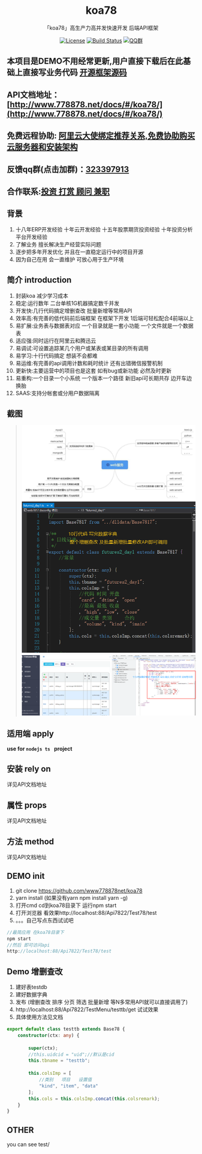 <h1 align="center">koa78</h1>
<div align="center">


「koa78」高生产力高并发快速开发 后端API框架

[![License](https://img.shields.io/badge/license-Apache%202-green.svg)](https://www.apache.org/licenses/LICENSE-2.0)
[![Build Status](https://dev.azure.com/www778878net/basic_ts/_apis/build/status/www778878net.koa78?branchName=main)](https://dev.azure.com/www778878net/basic_ts/_build/latest?definitionId=23&branchName=main)
[![QQ群](https://img.shields.io/badge/QQ群-323397913-blue.svg?style=flat-square&color=12b7f5&logo=qq)](https://qm.qq.com/cgi-bin/qm/qr?k=it9gUUVdBEDWiTOH21NsoRHAbE9IAzAO&jump_from=webapi&authKey=KQwSXEPwpAlzAFvanFURm0Foec9G9Dak0DmThWCexhqUFbWzlGjAFC7t0jrjdKdL)

</div>

## 本项目是DEMO不用经常更新,用户直接下载后在此基础上直接写业务代码 [开源框架源码](https://github.com/www778878net/koa78-base78)
## API文档地址：[http://www.778878.net/docs/#/koa78/](http://www.778878.net/docs/#/koa78/)
## 免费远程协助: [阿里云大使绑定推荐关系,免费协助购买云服务器和安装架构](https://www.aliyun.com/minisite/goods?userCode=2ty2vxdh)
## 反馈qq群(点击加群)：[323397913](https://qm.qq.com/cgi-bin/qm/qr?k=it9gUUVdBEDWiTOH21NsoRHAbE9IAzAO&jump_from=webapi&authKey=KQwSXEPwpAlzAFvanFURm0Foec9G9Dak0DmThWCexhqUFbWzlGjAFC7t0jrjdKdL)
## 合作联系:[投资 打赏 顾问 兼职](http://wpa.qq.com/msgrd?v=3&uin=657225485&site=qq&menu=ye)
## 背景 
1. 十八年ERP开发经验 十年云开发经验 十五年股票期货投资经验 十年投资分析平台开发经验
2. 了解业务 擅长解决生产经营实际问题
3. 逐步把多年开发优化 并且在一直稳定运行中的项目开源
4. 因为自己在用 会一直维护 可放心用于生产环境

## 简介 introduction

1. 封装koa 减少学习成本
2. 稳定:运行数年 二台单核1G机器搞定数千并发
3. 开发快:几行代码搞定增删查改 批量新增等常用API
4. 效率高:有完善的低代码前后端框架 在框架下开发 1后端可轻松配合4前端以上
5. 易扩展:业务表与数据表对应 一个目录就是一套小功能 一个文件就是一个数据表
6. 适应强:同时运行在阿里云和腾迅云
7. 易调试:可设置追踪某几个用户或某表或某目录的所有调用
8. 易学习:十行代码搞定 想装不会都难
9. 易运维:有完善的api调用计数和耗时统计 还有出错微信报警机制
10. 更新快:主要运营中的项目也是这套 如有bug或新功能 必然及时更新
11. 易重构:一个目录一个小系统 一个版本一个路径 新旧api可长期共存 边开车边换胎
12. SAAS:支持分帐套或分用户数据隔离

## 截图

>![后端服务](https://github.com/www778878net/node-date78/blob/main/assets/pic/services.jpeg)
>![后端代码示例](https://github.com/www778878net/node-date78/blob/main/assets/pic/nodejs.png)
>![前端代码示例](https://github.com/www778878net/node-date78/blob/main/assets/pic/js.png)


## 适用端 apply

**use for `nodejs ts ` project**



## 安装 rely on

详见API文档地址

## 属性 props

详见API文档地址

## 方法 method

详见API文档地址

## DEMO init
1. git clone https://github.com/www778878net/koa78
2. yarn install (如果没有yarn npm install yarn -g)
3. 打开cmd cd到koa78目录下 运行npm start
4. 打开浏览器 看效果http://localhost:88/Api7822/Test78/test
5. 。。。自己写点东西试试吧
```ts
//最简应用 在koa78目录下
npm start
//然后 即可访问api
http://localhost:88/Api7822/Test78/test
```

## Demo 增删查改
1. 建好表testdb
2. 建好数据字典
3. 发布 (增删查改 排序 分页 筛选 批量新增 等N多常用API就可以直接调用了)
4. http://localhost:88/Api7822/TestMenu/testtb/get 试试效果
5. 具体使用方法见文档

```ts
export default class testtb extends Base78 {
    constructor(ctx: any) {

        super(ctx);
        //this.uidcid = "uid";//默认是cid
        this.tbname = "testtb";

        this.colsImp = [
            //类别   项目   设置值
            "kind", "item", "data"
        ];
        this.cols = this.colsImp.concat(this.colsremark);
    } 
}
```

## OTHER

you can see test/
